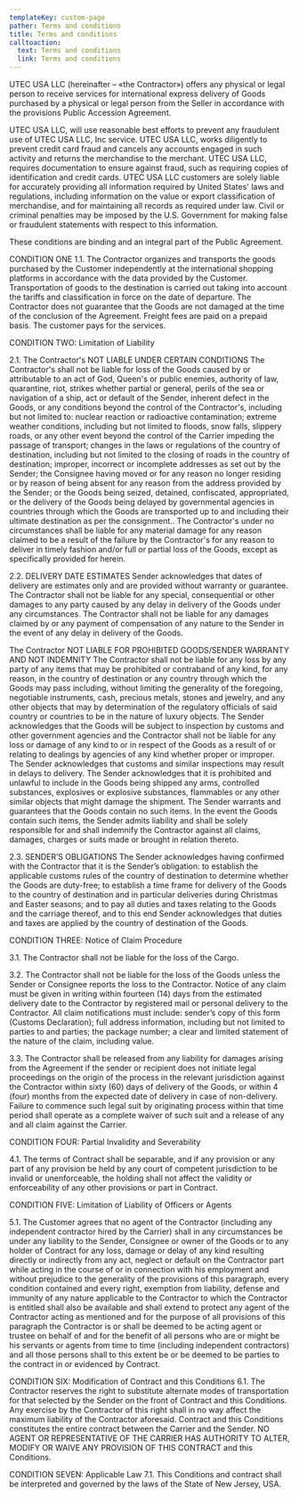 ```yaml
---
templateKey: custom-page
pather: Terms and conditions
title: Terms and conditions
calltoaction:
  text: Terms and conditions
  link: Terms and conditions
---
```

UTEC USA LLC (hereinafter – «the Contractor») offers any physical or legal person to receive services for international express delivery of Goods purchased by a physical or legal person from the Seller in accordance with the provisions Public Accession Agreement.



UTEC USA LLC,  will use reasonable best efforts to prevent any fraudulent use of UTEC USA LLC, Inc service. UTEC USA LLC,  works diligently to prevent credit card fraud and cancels any accounts engaged in such activity and returns the merchandise to the merchant. UTEC USA LLC, requires documentation to ensure against fraud, such as requiring copies of identification and credit cards. UTEC USA LLC customers are solely liable for accurately providing all information required by United States' laws and regulations, including information on the value or export classification of merchandise, and for maintaining all records as required under law. Civil or criminal penalties may be imposed by the U.S. Government for making false or fraudulent statements with respect to this information.

These conditions are binding and an integral part of the Public Agreement.

CONDITION ONE
1.1. The Contractor organizes and  transports the goods purchased by the Customer independently at the international shopping platforms  in accordance with the data provided by the Customer. Transportation of goods to the destination is carried out taking into account the tariffs and classification in force on the date of departure. The Contractor does not guarantee that the Goods are not damaged at the time of the conclusion of the Agreement. Freight fees are paid on a prepaid basis.  The customer pays for the services.


CONDITION TWO: Limitation of Liability

2.1. The Contractor's NOT LIABLE UNDER CERTAIN CONDITIONS
The Contractor's shall not be liable for loss of the Goods caused by or attributable to an act of God, Queen's or public enemies, authority of law, quarantine, riot, strikes whether partial or general, perils of the sea or navigation of a ship, act or default of the Sender, inherent defect in the Goods, or any conditions beyond the control of the Contractor's, including but not limited to:
nuclear reaction or radioactive contamination;
extreme weather conditions, including but not limited to floods, snow falls, slippery roads, or any other event beyond the control of the Carrier impeding the passage of transport;
changes in the laws or regulations of the country of destination, including but not limited to the closing of roads in the country of destination;
improper, incorrect or incomplete addresses as set out by the Sender;
the Consignee having moved or for any reason no longer residing or by reason of being absent for any reason from the address provided by the Sender;
or
the Goods being seized, detained, confiscated, appropriated, or the delivery of the Goods being delayed by governmental agencies in countries through which the Goods are transported up to and including their ultimate destination as per the consignment..
The Contractor's under no circumstances shall be liable for any material damage for any reason claimed to be a result of the failure by the Contractor's for any reason to deliver in timely fashion and/or full or partial loss of the Goods, except as specifically provided for herein.


2.2. DELIVERY DATE ESTIMATES
Sender acknowledges that dates of delivery are estimates only and are provided without warranty or guarantee. The Contractor shall not be liable for any special, consequential or other damages to any party caused by any delay in delivery of the Goods under any circumstances. The Contractor shall not be liable for any damages claimed by or any payment of compensation of any nature to the Sender in the event of any delay in delivery of the Goods.

Тhe Contractor NOT LIABLE FOR PROHIBITED GOODS/SENDER WARRANTY AND NOT INDEMNITY
The Contractor shall not be liable for any loss by any party of any items that may be prohibited or contraband of any kind, for any reason, in the country of 
destination or any country through which the Goods may pass including, without limiting the generality of the foregoing, negotiable instruments, cash, precious metals, stones and jewelry, and any other objects that may by determination of the regulatory officials of said country or countries to be in the nature of luxury objects. The Sender acknowledges that the Goods will be subject to inspection by customs and other government agencies and the Contractor shall not be liable for any loss or damage of any kind to or in respect of the Goods as a result of or relating to dealings by agencies of any kind whether proper or improper. The Sender acknowledges that customs and similar inspections may result in delays to delivery. The Sender acknowledges that it is prohibited and unlawful to include in the Goods being shipped any arms, controlled substances, explosives or explosive substances, flammables or any other similar objects that might damage the shipment. The Sender warrants and guarantees that the Goods contain no such items. In the event the Goods contain such items, the Sender admits liability and shall be solely responsible for and shall indemnify the Contractor against all claims, damages, charges or suits made or brought in relation thereto.


2.3. SENDER’S OBLIGATIONS
The Sender acknowledges having confirmed with the Contractor that it is the Sender’s obligation:
to establish the applicable customs rules of the country of destination to determine whether the Goods are duty-free;
to establish a time frame for delivery of the Goods to the country of destination and in particular deliveries during Christmas and Easter seasons; and
to pay all duties and taxes relating to the Goods and the carriage thereof, and to this end Sender acknowledges that duties and taxes are applied by the country of destination of the Goods.


CONDITION THREE: Notice of Claim Procedure

3.1. The Contractor shall not be liable for the loss of the Cargo.

3.2. The Contractor shall not be liable for the loss of the Goods unless the Sender or Consignee reports the loss to the Contractor. Notice of any claim must be given in writing within fourteen (14) days from the estimated delivery date to the Contractor by registered mail or personal delivery to the Contractor.
All claim notifications must include:
sender’s copy of this form (Customs Declaration);
full address information, including but not limited to parties to and parties;
the package number;
a clear and limited statement of the nature of the claim, including value.

3.3. The Contractor shall be released from any liability for damages arising from the Agreement if the sender or recipient does not initiate legal proceedings on the origin of the process in the relevant jurisdiction against  the Contractor within  sixty (60) days of delivery of the Goods, or within 4 (four) months from the expected date of delivery in case of non-delivery.          Failure to commence such legal suit by originating process within that time period shall operate as a complete waiver of such suit and a release of any and all claim against the Carrier.


CONDITION FOUR: Partial Invalidity and Severability   
4.1. The terms of Contract shall be separable, and if any provision or any part of any provision be held by any court of competent jurisdiction to be invalid or unenforceable, the holding shall not affect the validity or enforceability of any other provisions or part in Contract.


CONDITION FIVE: Limitation of Liability of Officers or Agents   
5.1. The Customer agrees that no agent of the Contractor (including any independent contractor hired by the Carrier) shall in any circumstances be under any liability to the Sender, Consignee or owner of the Goods or to any holder of Contract for any loss, damage or delay of any kind resulting directly or indirectly from any act, neglect or default on the Contractor part while acting in the course of or in connection with his employment and without prejudice to the generality of the provisions of this paragraph, every condition contained and every right, exemption from liability, defense and immunity of any nature applicable to the Contractor to which the Contractor is entitled shall also be available and shall extend to protect any agent of the Contractor acting as mentioned and for the purpose of all provisions of this paragraph the Contractor is or shall be deemed to be acting agent or trustee on behalf of and for the benefit of all persons who are or might be his servants or agents from time to time (including independent contractors) and all those persons shall to this extent be or be deemed to be parties to the contract in or evidenced by Contract.

CONDITION SIX:   Modification of Contract and this  Conditions
6.1. The Contractor reserves the right to substitute alternate modes of transportation for that selected by the Sender on the front of  Contract and this Conditions. Any exercise by the Contractor of this right shall in no way affect the maximum liability of the Contractor aforesaid. Contract and this Conditions constitutes the entire contract between the Carrier and the Sender. NO AGENT OR REPRESENTATIVE OF THE CARRIER HAS AUTHORITY TO ALTER, MODIFY OR WAIVE ANY PROVISION OF THIS CONTRACT and this Conditions.

CONDITION SEVEN: Applicable Law
7.1. This Conditions and  contract shall be interpreted and governed by the laws of the State of New Jersey, USA.

